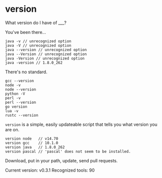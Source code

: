 # version
What version do I have of ___?

You've been there...

```
java -v // unrecognized option
java -V // unrecognized option
java --version // unrecognized option
java --Version // unrecognized option
java -Version // unrecognized option
java -version // 1.8.0_262
```

There's no standard.

```
gcc --version
node -v
node --version
python -V
perl -v
perl --version
go version
lua -v
rustc --version
```

`version` is a simple, easily updateable script that tells you what version you are on.

```
version node   // v14.70
version gcc    // 10.1.0
version java   // 1.8.0_262
version pascal // 'pascal' does not seem to be installed.
```

Download, put in your path, update, send pull requests.

Current version: v0.3.1
Recognized tools: 90
